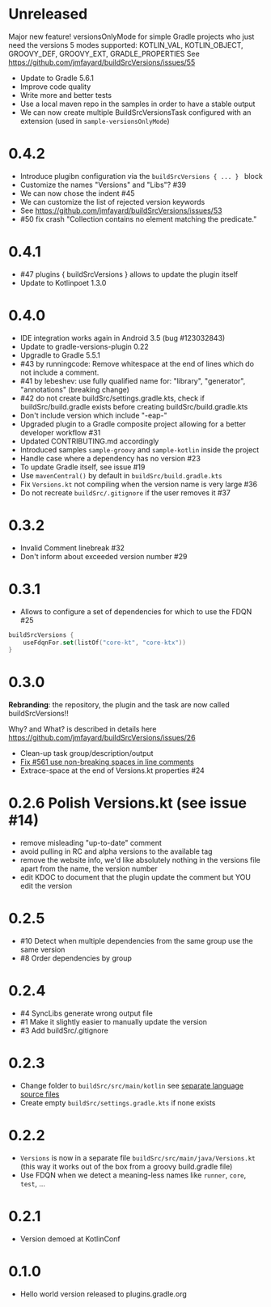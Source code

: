 # Unreleased

Major new feature! 
versionsOnlyMode for simple Gradle projects who just need the versions
5 modes supported: KOTLIN_VAL, KOTLIN_OBJECT, GROOVY_DEF, GROOVY_EXT, GRADLE_PROPERTIES
See https://github.com/jmfayard/buildSrcVersions/issues/55


- Update to Gradle 5.6.1
- Improve code quality
- Write more and better tests
- Use a local maven repo in the samples in order to have a stable output
- We can now create multiple BuildSrcVersionsTask configured with an extension (used in `sample-versionsOnlyMode`)


# 0.4.2

- Introduce plugibn configuration via the `buildSrcVersions { ... } ` block
- Customize the names "Versions" and "Libs"? #39
- We can now chose the indent #45
- We can customize the list of rejected version keywords
- See https://github.com/jmfayard/buildSrcVersions/issues/53
- #50 fix crash "Collection contains no element matching the predicate."


# 0.4.1

- #47 plugins { buildSrcVersions } allows to update the plugin itself
- Update to Kotlinpoet 1.3.0

# 0.4.0

- IDE integration works again in Android 3.5 (bug #123032843)
- Update to gradle-versions-plugin 0.22
- Upgradle to Gradle 5.5.1
- #43 by runningcode: Remove whitespace at the end of lines which do not include a comment. 
- #41 by lebeshev: use fully qualified name for: "library", "generator", "annotations" (breaking change)
- #42 do not create buildSrc/settings.gradle.kts, check if buildSrc/build.gradle exists before creating buildSrc/build.gradle.kts
- Don't include version which include "-eap-"
- Upgraded plugin to a Gradle composite project allowing for a better developer workflow #31
- Updated CONTRIBUTING.md accordingly
- Introduced samples `sample-groovy` and `sample-kotlin` inside the project
- Handle case where a dependency has no version #23
- To update Gradle itself, see issue #19
- Use `mavenCentral()` by default in `buildSrc/build.gradle.kts`
- Fix `Versions.kt` not compiling when the version name is very large #36
- Do not recreate `buildSrc/.gitignore` if the user removes it #37

 

# 0.3.2

- Invalid Comment linebreak #32
- Don't inform about exceeded version number #29 

# 0.3.1

- Allows to configure a set of dependencies for which to use the FDQN #25 

```kotlin
buildSrcVersions {
    useFdqnFor.set(listOf("core-kt", "core-ktx"))
}
```

# 0.3.0

**Rebranding**: the repository, the plugin and the task are now called buildSrcVersions!!

Why? and What? is described in details here https://github.com/jmfayard/buildSrcVersions/issues/26


- Clean-up task group/description/output
- [Fix #561 use non-breaking spaces in line comments](https://github.com/square/kotlinpoet/issues/561) 
- Extrace-space at the end of Versions.kt properties #24
 



# 0.2.6 Polish Versions.kt (see issue #14)

- remove misleading "up-to-date" comment 
- avoid pulling in RC and alpha versions to the available tag
- remove the website info, we'd like absolutely nothing in the versions file apart from the name, the version number
- edit KDOC to document that the plugin update the comment but YOU edit the version



# 0.2.5

- #10 Detect when multiple dependencies from the same group use the same version 
- #8 Order dependencies by group


# 0.2.4

- #4 SyncLibs generate wrong output file
- #1 Make it slightly easier to manually update the version 
- #3 Add buildSrc/.gitignore

 

# 0.2.3

- Change folder to `buildSrc/src/main/kotlin` see [separate language source files](https://docs.gradle.org/current/userguide/organizing_gradle_projects.html#sec:separate_language_source_files)  
- Create empty `buildSrc/settings.gradle.kts` if none exists

# 0.2.2

- `Versions` is now in a separate file `buildSrc/src/main/java/Versions.kt` (this way it works out of the box from a groovy build.gradle file)
- Use FDQN when we detect a meaning-less names like `runner`, `core`, `test`, ...

# 0.2.1

- Version demoed at KotlinConf

# 0.1.0

- Hello world version released to plugins.gradle.org
